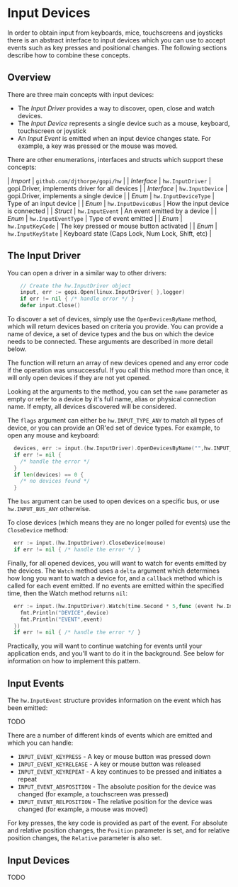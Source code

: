 
# Input Devices

In order to obtain input from keyboards, mice, touchscreens and joysticks
there is an abstract interface to input devices which you can use to accept
events such as key presses and positional changes. The following sections
describe how to combine these concepts.

## Overview

There are three main concepts with input devices:

  * The *Input Driver* provides a way to discover, open, close and watch devices.
  * The *Input Device* represents a single device such as a mouse, keyboard,
    touchscreen or joystick
  * An *Input Event* is emitted when an input device changes state. For example,
    a key was pressed or the mouse was moved.

There are other enumerations, interfaces and structs which support these concepts:	

| *Import* | `github.com/djthorpe/gopi/hw` |
| *Interface* | `hw.InputDriver` | gopi.Driver, implements driver for all devices |
| *Interface* | `hw.InputDevice` | gopi.Driver, implements a single device |
| *Enum*   | `hw.InputDeviceType` | Type of an input device |
| *Enum*   | `hw.InputDeviceBus` | How the input device is connected |
| *Struct* | `hw.InputEvent` | An event emitted by a device |
| *Enum*   | `hw.InputEventType` | Type of event emitted |
| *Enum*   | `hw.InputKeyCode` | The key pressed or mouse button activated |
| *Enum*   | `hw.InputKeyState` | Keyboard state (Caps Lock, Num Lock, Shift, etc) |

## The Input Driver

You can open a driver in a similar way to other drivers:

```go
	// Create the hw.InputDriver object
	input, err := gopi.Open(linux.InputDriver{ },logger)
	if err != nil { /* handle error */ }
	defer input.Close()
```

To discover a set of devices, simply use the `OpenDevicesByName` method, which
will return devices based on criteria you provide. You can provide a name of
device, a set of device types and the bus on which the device needs to be
connected. These arguments are described in more detail below.

The function will return an array of new devices opened and any error code if the
operation was unsuccessful. If you call this method more than once, it will only
open devices if they are not yet opened.

Looking at the arguments to the method, you can set the `name` parameter as
empty or refer to a device by it's full name, alias or physical connection
name. If empty, all devices discovered will be considered.

The `flags` argument can either be `hw.INPUT_TYPE_ANY` to match all types of
device, or you can provide an OR'ed set of device types. For example, to open
any mouse and keyboard:

```go
  devices, err := input.(hw.InputDriver).OpenDevicesByName("",hw.INPUT_TYPE_MOUSE | hw.INPUT_TYPE_KEYBOARD,hw.INPUT_BUS_ANY)
  if err != nil {
	/* handle the error */
  }
  if len(devices) == 0 {
    /* no devices found */
  }
```

The `bus` argument can be used to open devices on a specific bus, or use
`hw.INPUT_BUS_ANY` otherwise.

To close devices (which means they are no longer polled for events) use the
`CloseDevice` method:

```go
  err := input.(hw.InputDriver).CloseDevice(mouse)
  if err != nil { /* handle the error */ }
```

Finally, for all opened devices, you will want to watch for events emitted by
the devices. The `Watch` method uses a `delta` argument which determines how
long you want to watch a device for, and a `callback` method which is called
for each event emitted. If no events are emitted within the specified time, then
the Watch method returns `nil`:

```go
  err := input.(hw.InputDriver).Watch(time.Second * 5,func (event hw.InputEvent,device hw.InputDevice) {
	fmt.Println("DEVICE",device)
	fmt.Println("EVENT",event)
  })
  if err != nil { /* handle the error */ }
```

Practically, you will want to continue watching for events until your application
ends, and you'll want to do it in the background. See below for information on
how to implement this pattern.

## Input Events

The `hw.InputEvent` structure provides information on the event which has been
emitted:

  TODO

There are a number of different kinds of events which are emitted and which
you can handle:

  * `INPUT_EVENT_KEYPRESS` - A key or mouse button was pressed down
  * `INPUT_EVENT_KEYRELEASE` - A key or mouse button was released
  * `INPUT_EVENT_KEYREPEAT` - A key continues to be pressed and initiates a repeat
  * `INPUT_EVENT_ABSPOSITION` - The absolute position for the device was changed (for example, a touchscreen was pressed)
  * `INPUT_EVENT_RELPOSITION` - The relative position for the device was changed (for example, a mouse was moved)

For key presses, the key code is provided as part of the event. For
absolute and relative position changes, the `Position` parameter is set, and
for relative position changes, the `Relative` parameter is also set.

## Input Devices

TODO



